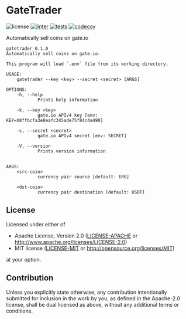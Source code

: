 # GateTrader

![license](https://img.shields.io/badge/license-MIT/Apache--2.0-blue)
[![linter](https://img.shields.io/github/workflow/status/Aetf/GateTrader/linter?label=linter)][workflow-linter]
[![tests](https://img.shields.io/github/workflow/status/Aetf/GateTrader/tests?label=tests)][workflow-tests]
[![codecov](https://img.shields.io/codecov/c/github/Aetf/GateTrader)][codecov]

Automatically sell coins on gate.io

```
gatetrader 0.1.0
Automatically sell coins on gate.io.

This program will load `.env` file from its working directory.

USAGE:
    gatetrader --key <key> --secret <secret> [ARGS]

OPTIONS:
    -h, --help
            Prints help information

    -k, --key <key>
            gate.io APIv4 key [env: KEY=b8ffbcfa3e8eafc345ade75f84c4a490]

    -s, --secret <secret>
            gate.io APIv4 secret [env: SECRET]

    -V, --version
            Prints version information


ARGS:
    <src-coin>
            currency pair source [default: ERG]

    <dst-coin>
            currency pair destination [default: USDT]
```

## License

Licensed under either of

 * Apache License, Version 2.0
   ([LICENSE-APACHE](LICENSE-APACHE) or http://www.apache.org/licenses/LICENSE-2.0)
 * MIT license
   ([LICENSE-MIT](LICENSE-MIT) or http://opensource.org/licenses/MIT)

at your option.

## Contribution

Unless you explicitly state otherwise, any contribution intentionally submitted
for inclusion in the work by you, as defined in the Apache-2.0 license, shall be
dual licensed as above, without any additional terms or conditions.

[codecov]: https://codecov.io/gh/GateTrader/GateTrader
[workflow-tests]: https://github.com/Aetf/GateTrader/actions/workflows/tests.yml
[workflow-linter]: https://github.com/Aetf/GateTrader/actions/workflows/linter.yml

